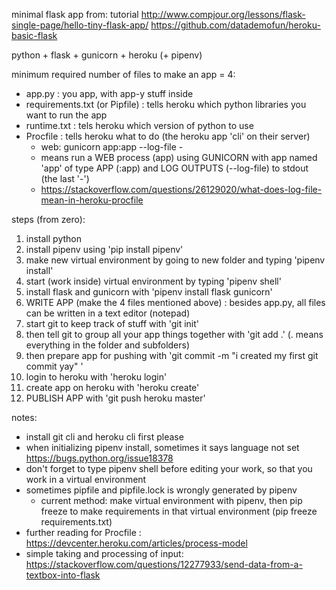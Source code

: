 minimal flask app from:
tutorial http://www.compjour.org/lessons/flask-single-page/hello-tiny-flask-app/
https://github.com/datademofun/heroku-basic-flask

python + flask + gunicorn + heroku (+ pipenv)

minimum required number of files to make an app = 4:
- app.py : you app, with app-y stuff inside
- requirements.txt (or Pipfile) : tells heroku which python libraries you want to run the app
- runtime.txt : tels heroku which version of python to use
- Procfile : tells heroku what to do (the heroku app 'cli' on their server)
    - web: gunicorn app:app --log-file -
    - means run a WEB process (app) using GUNICORN with app named 'app' of type APP (:app) and LOG OUTPUTS (--log-file) to stdout (the last '-')
    - https://stackoverflow.com/questions/26129020/what-does-log-file-mean-in-heroku-procfile

steps (from zero):
1. install python
2. install pipenv using 'pip install pipenv'
3. make new virtual environment by going to new folder and typing 'pipenv install'
4. start (work inside) virtual environment by typing 'pipenv shell'
5. install flask and gunicorn with 'pipenv install flask gunicorn'
6. WRITE APP (make the 4 files mentioned above) : besides app.py, all files can be written in a text editor (notepad)
7. start git to keep track of stuff with 'git init'
8. then tell git to group all your app things together with 'git add .' (. means everything in the folder and subfolders)
9. then prepare app for pushing with 'git commit -m "i created my first git commit yay" '
10. login to heroku with 'heroku login'
11. create app on heroku with 'heroku create'
12. PUBLISH APP with 'git push heroku master'

notes:
- install git cli and heroku cli first please
- when initializing pipenv install, sometimes it says language not set https://bugs.python.org/issue18378
- don't forget to type pipenv shell before editing your work, so that you work in a virtual environment
- sometimes pipfile and pipfile.lock is wrongly generated by pipenv
    - current method: make virtual environment with pipenv, then pip freeze to make requirements in that virtual environment (pip freeze requirements.txt)
- further reading for Procfile : https://devcenter.heroku.com/articles/process-model
- simple taking and processing of input: https://stackoverflow.com/questions/12277933/send-data-from-a-textbox-into-flask